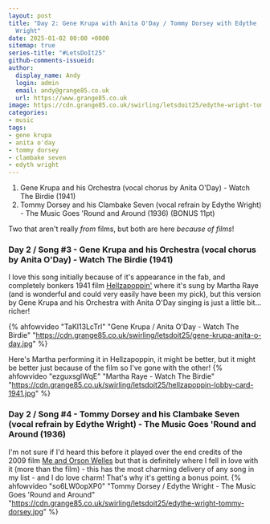 ```yaml
---
layout: post
title: "Day 2: Gene Krupa with Anita O'Day / Tommy Dorsey with Edythe
  Wright"
date: 2025-01-02 00:00 +0000
sitemap: true
series-title: "#LetsDoIt25"
github-comments-issueid:
author:
  display_name: Andy
  login: admin
  email: andy@grange85.co.uk
  url: https://www.grange85.co.uk
image: https://cdn.grange85.co.uk/swirling/letsdoit25/edythe-wright-tommy-dorsey.jpg
categories:
- music
tags:
- gene krupa
- anita o'day
- tommy dorsey
- clambake seven
- edyth wright
---
```

1. Gene Krupa and his Orchestra (vocal chorus by Anita O'Day) - Watch The Birdie (1941)
2. Tommy Dorsey and his Clambake Seven (vocal refrain by Edythe Wright) - The Music Goes 'Round and Around (1936) (BONUS 11pt)

Two that aren't really _from_ films, but both are here _because of films_!

### Day 2 / Song #3 - Gene Krupa and his Orchestra (vocal chorus by Anita O'Day) - Watch The Birdie (1941)
I love this song initially because of it's appearance in the fab, and completely bonkers 1941 film [Hellzapoppin'](https://en.wikipedia.org/wiki/Hellzapoppin%27_(film)) where it's sung by Martha Raye (and is wonderful and could very easily have been my pick), but this version by Gene Krupa and his Orchestra with Anita O'Day singing is just a little bit... richer!

{% ahfowvideo "TaKI13LcTrI" "Gene Krupa / Anita O'Day - Watch The Birdie" "https://cdn.grange85.co.uk/swirling/letsdoit25/gene-krupa-anita-o-day.jpg" %}

Here's Martha performing it in Hellzapoppin, it might be better, but it might be better just because of the film so I've gone with the other!
{% ahfowvideo "ezguxsgIWqE" "Martha Raye - Watch The Birdie" "https://cdn.grange85.co.uk/swirling/letsdoit25/hellzapoppin-lobby-card-1941.jpg" %}

### Day 2 / Song #4 - Tommy Dorsey and his Clambake Seven (vocal refrain by Edythe Wright) - The Music Goes 'Round and Around (1936)
I'm not sure if I'd heard this before it played over the end credits of the 2009 film [Me and Orson Welles](https://en.wikipedia.org/wiki/Me_and_Orson_Welles) but that is definitely where I fell in love with it (more than the film) - this has the most charming delivery of any song in my list - and I do love charm! That's why it's getting a bonus point.
{% ahfowvideo "so6LW0opXP0" "Tommy Dorsey / Edythe Wright - The Music Goes 'Round and Around" "https://cdn.grange85.co.uk/swirling/letsdoit25/edythe-wright-tommy-dorsey.jpg" %}
